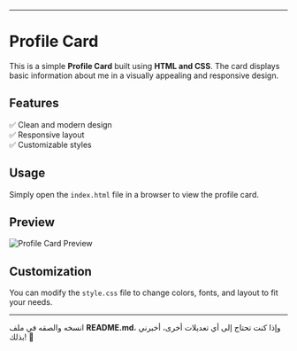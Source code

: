 
---

# Profile Card  

This is a simple **Profile Card** built using **HTML and CSS**. The card displays basic information about me in a visually appealing and responsive design.  

## Features  
✅ Clean and modern design  
✅ Responsive layout  
✅ Customizable styles  

## Usage  
Simply open the `index.html` file in a browser to view the profile card.  

## Preview  
![Profile Card Preview](path/to/screenshot.png) 

## Customization  
You can modify the `style.css` file to change colors, fonts, and layout to fit your needs.  


---

انسخه والصقه في ملف **README.md**، وإذا كنت تحتاج إلى أي تعديلات أخرى، أخبرني بذلك! 🚀

